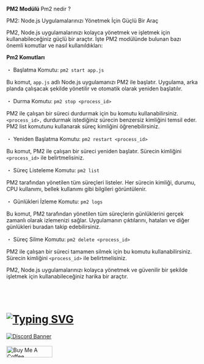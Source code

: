 
**PM2 Modülü**
Pm2 nedir ?

PM2: Node.js Uygulamalarınızı Yönetmek İçin Güçlü Bir Araç

PM2, Node.js uygulamalarınızı kolayca yönetmek ve işletmek için kullanabileceğiniz güçlü bir araçtır. İşte PM2 modülünde bulunan bazı önemli komutlar ve nasıl kullanıldıkları:

**Pm2 Komutları**

・ Başlatma Komutu:
 `pm2 start app.js`
 

 Bu komut, `app.js` adlı Node.js uygulamanızı PM2 ile başlatır. Uygulama, arka planda çalışacak şekilde yönetilir ve otomatik olarak yeniden başlatılır.

・ Durma Komutu:
 `pm2 stop <process_id>`
 

 PM2 ile çalışan bir süreci durdurmak için bu komutu kullanabilirsiniz. `<process_id>,` durdurmak istediğiniz sürecin benzersiz kimliğini temsil eder. PM2 list komutunu kullanarak süreç kimliğini öğrenebilirsiniz.

・ Yeniden Başlatma Komutu:
 `pm2 restart <process_id>`
 

 Bu komut, PM2 ile çalışan bir süreci yeniden başlatır. Sürecin kimliğini `<process_id>` ile belirtmelisiniz.

・ Süreç Listeleme Komutu:
 `pm2 list`
 

 PM2 tarafından yönetilen tüm süreçleri listeler. Her sürecin kimliği, durumu, CPU kullanımı, bellek kullanımı gibi bilgileri görüntülenir.

・ Günlükleri İzleme Komutu:
 `pm2 logs`
 

 Bu komut, PM2 tarafından yönetilen tüm süreçlerin günlüklerini gerçek zamanlı olarak izlemenizi sağlar. Uygulamanın çıktılarını, hataları ve diğer günlükleri buradan takip edebilirsiniz.

・ Süreç Silme Komutu:
 `pm2 delete <process_id>`
 

 PM2 ile çalışan bir süreci tamamen silmek için bu komutu kullanabilirsiniz. Sürecin kimliğini `<process_id>` ile belirtmelisiniz.

PM2, Node.js uygulamalarınızı kolayca yönetmek ve güvenilir bir şekilde işletmek için kullanabileceğiniz harika bir araçtır.


<br> <br/>
# [![Typing SVG](https://readme-typing-svg.herokuapp.com?font=Fira+Code&pause=1000&color=9D06E6&repeat=false&width=435&lines=Support+%26+Donate)](#)

[![Discord Banner](https://api.weblutions.com/discord/invite/luppux/)](https://discord.gg/luppux)
<br> </br>
<a href="https://www.buymeacoffee.com/lethbot" target="_blank"><img src="https://cdn.buymeacoffee.com/buttons/v2/default-yellow.png" width="120px" height="30px" alt="Buy Me A Coffee"></a>
